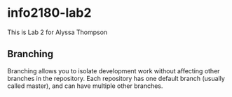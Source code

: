 # info2180-lab2
This is Lab 2 for Alyssa Thompson
## Branching
Branching allows you to isolate development work without
affecting other branches in the repository. Each repository
has one default branch (usually called master), and can have
multiple other branches.